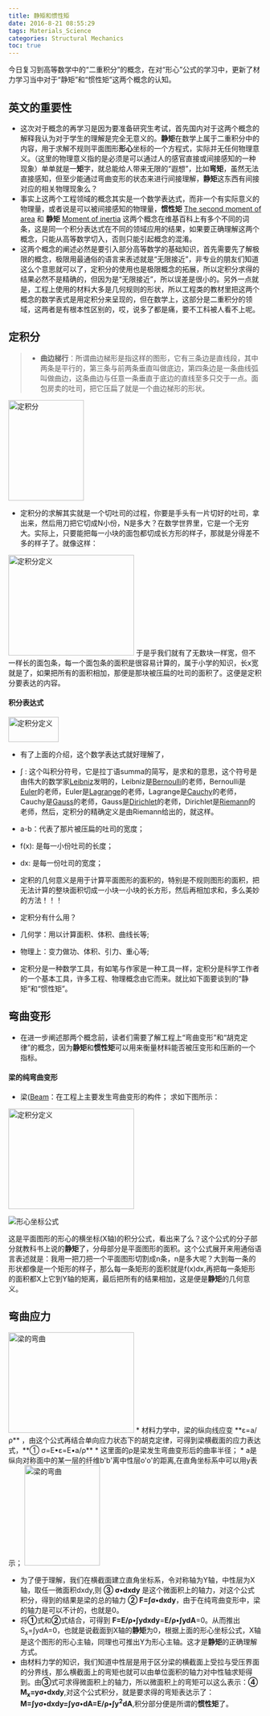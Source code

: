 ```yaml
---
title: 静矩和惯性矩
date: 2016-8-21 08:55:29
tags: Materials_Science
categories: Structural Mechanics
toc: true
---
```


今日复习到高等数学中的“二重积分”的概念，在对“形心”公式的学习中，更新了材力学习当中对于“静矩”和“惯性矩”这两个概念的认知。

<!-- more -->

## 英文的重要性  
* 这次对于概念的再学习是因为要准备研究生考试，首先国内对于这两个概念的解释我认为对于学生的理解是完全无意义的。**静矩**在数学上属于二重积分中的内容，用于求解不规则平面图形**形心**坐标的一个方程式，实际并无任何物理意义。（这里的物理意义指的是必须是可以通过人的感官直接或间接感知的一种现象）单单就是一**矩**字，就总能给人带来无限的“遐想”，比如**弯矩**，虽然无法直接感知，但至少能通过弯曲变形的状态来进行间接理解，**静矩**这东西有间接对应的相关物理现象么？  
* 事实上这两个工程领域的概念其实是一个数学表达式，而非一个有实际意义的物理量，或者说是可以被间接感知的物理量，**惯性矩** [The second moment of area](https://en.wikipedia.org/wiki/Second_moment_of_area) 和 **静矩** [Moment of inertia](https://en.wikipedia.org/wiki/Moment_of_inertia) 这两个概念在维基百科上有多个不同的词条，这是同一个积分表达式在不同的领域应用的结果，如果要正确理解这两个概念，只能从高等数学切入，否则只能引起概念的混淆。
* 这两个概念的阐述必然是要引入部分高等数学的基础知识，首先需要先了解极限的概念，极限用最通俗的语言来表述就是“无限接近”，非专业的朋友们知道这么个意思就可以了，定积分的使用也是极限概念的拓展，所以定积分求得的结果必然不是精确的，但因为是“无限接近”，所以误差是很小的。另外一点就是，工程上使用的材料大多是几何规则的形状，所以工程类的教材里把这两个概念的数学表式是用定积分来呈现的，但在数学上，这部分是二重积分的领域，这两者是有根本性区别的，哎，说多了都是痛，要不工科被人看不上呢。


## 定积分

> * **曲边梯行**：所谓曲边梯形是指这样的图形，它有三条边是直线段，其中两条是平行的，第三条与前两条垂直叫做底边，第四条边是一条曲线弧叫做曲边，这条曲边与任意一条垂直于底边的直线至多只交于一点。面包房卖的吐司，把它压扁了就是一个曲边梯形的形状。    
<img src="http://i4.buimg.com/567571/c181f8a7da238266.jpg" alt="定积分" title="曲边梯行" width="150" height="200" />

* 定积分的求解其实就是一个切吐司的过程，你要是手头有一片切好的吐司，拿出来，然后用刀把它切成N小份，N是多大？在数学世界里，它是一个无穷大。实际上，只要能把每一小块的面包都切成长方形的样子，那就是分得差不多的样子了。就像这样：  
<img src="http://i1.buimg.com/567571/d987d2b8ffdd92bf.gif" alt="定积分定义" title="定积分的定义" width="250" height="200" />  
于是乎我们就有了无数块一样宽，但不一样长的面包条，每一个面包条的面积是很容易计算的，属于小学的知识，长x宽就是了，如果把所有的面积相加，那便是那块被压扁的吐司的面积了。这便是定积分要表达的内容。  

#### 积分表达式

<img src="http://7xrn7f.com1.z0.glb.clouddn.com/16-8-22/26120794.jpg" alt="定积分定义" title="积分表达式" width="100" height="50" />

* 有了上面的介绍，这个数学表达式就好理解了，  
 * ∫ : 这个叫积分符号，它是拉丁语summa的简写，是求和的意思，这个符号是由伟大的数学家[Leibniz](https://en.wikipedia.org/wiki/Gottfried_Wilhelm_Leibniz)发明的，Leibniz是[Bernoulli](https://en.wikipedia.org/wiki/Johann_Bernoulli)的老师，Bernoulli是[Euler](https://en.wikipedia.org/wiki/Leonhard_Euler)的老师，Euler是[Lagrange](https://en.wikipedia.org/wiki/Joseph-Louis_Lagrange)的老师，Lagrange是[Cauchy](https://en.wikipedia.org/wiki/Augustin-Louis_Cauchy)的老师，Cauchy是[Gauss](https://en.wikipedia.org/wiki/Carl_Friedrich_Gauss)的老师，Gauss是[Dirichlet](https://en.wikipedia.org/wiki/Peter_Gustav_Lejeune_Dirichlet)的老师，Dirichlet是[Riemann](https://en.wikipedia.org/wiki/Bernhard_Riemann)的老师，然后，定积分的精确定义是由Riemann给出的，就这样。
 * a-b：代表了那片被压扁的吐司的宽度；
 * f(x): 是每一小份吐司的长度；
 * dx: 是每一份吐司的宽度；

* 定积的几何意义是用于计算平面图形的面积的，特别是不规则图形的面积，把无法计算的整块面积切成一小块一小块的长方形，然后再相加求和，多么美妙的方法！！！
* 定积分有什么用？
 * 几何学：用以计算面积、体积、曲线长等;
 * 物理上：变力做功、体积、引力、重心等;  
 * 定积分是一种数学工具，有如笔与作家是一种工具一样，定积分是科学工作者的一个基本工具，许多工程、物理概念由它而来。就比如下面要谈到的“静矩”和“惯性矩”。  

## 弯曲变形   
* 在进一步阐述那两个概念前，读者们需要了解工程上“弯曲变形”和“胡克定律”的概念，因为**静矩**和**惯性矩**可以用来衡量材料能否被压变形和压断的一个指标。
#### 梁的纯弯曲变形
* 梁([Beam](https://en.wikipedia.org/wiki/Beam_(structure))：在工程上主要发生弯曲变形的构件；
求如下图所示：  
<img src="http://7xrn7f.com1.z0.glb.clouddn.com/16-8-22/36957205.jpg" alt="定积分定义" title="定积分的定义" width="250" height="200" />


![形心坐标公式](http://7xrn7f.com1.z0.glb.clouddn.com/16-8-22/44785887.jpg)

这是平面图形的形心的横坐标(X轴)的积分公式，看出来了么？这个公式的分子部分就教科书上说的**静矩**了，分母部分是平面图形的面积。这个公式展开来用通俗语言表述就是：我用一把刀把一个平面图形切割成n条，n是多大呢？大到每一条的形状都像是一个矩形的样子，那么每一条矩形的面积就是f(x)dx,再把每一条矩形的面积都X上它到Y轴的矩离，最后把所有的结果相加，这是便是**静矩**的几何意义。  
## 弯曲应力  
<img src="http://7xrn7f.com1.z0.glb.clouddn.com/16-8-22/13125619.jpg" alt="梁的弯曲" title="纵向对称面" width="250" height="200" />
* 材料力学中，梁的纵向线应变 **ε=a/ρ** ，由这个公式再结合单向应力状态下的胡克定律，可得到梁横截面的应力表达式，**① σ=E•ε=E•a/ρ**
 * 这里面的ρ是梁发生弯曲变形后的曲率半径；
 * a是纵向对称面中的某一层的纤维b'b'离中性层o'o'的距离,在直角坐标系中可以用y表示；  

<img src="http://7xrn7f.com1.z0.glb.clouddn.com/16-8-22/88390171.jpg" alt="梁的弯曲" title="横截面" width="150" height="200" />

* 为了便于理解，我们在横截面建立直角坐标系，令对称轴为Y轴，中性层为X轴，取任一微面积dxdy,则 **③ σ•dxdy** 是这个微面积上的轴力，对这个公式积分，得到的结果是梁的总的轴力 **② F=∫σ•dxdy**，由于在纯弯曲变形中，梁的轴力是可以不计的，也就是0。
* 将**①**式和**②**式结合，可得到 **F=E/ρ•∫ydxdy**=**E/ρ•∫ydA**=0。从而推出S<sub>x</sub>=∫ydA=0，也就是说截面到X轴的**静矩**为0，根据上面的形心坐标公式，X轴是这个图形的形心主轴，同理也可推出Y为形心主轴。这才是**静矩**的正确理解方式。  
* 由材料力学的知识，我们知道中性层是用于区分梁的横截面上受拉与受压界面的分界线，那么横截面上的弯矩也就可以由单位面积的轴力对中性轴求矩得到。由**③**式可求得微面积上的轴力，所以微面积上的弯矩可以这么表示：**④ M<sub>x</sub>=yσ•dxdy**,对这个公式积分，就是要求得的弯矩表达示了：**M=∫yσ•dxdy=∫yσ•dA=E/ρ•∫y<sup>2</sup>dA**,积分部分便是所谓的**惯性矩**了。  
